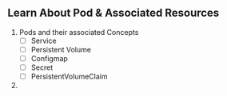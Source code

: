 ## Learn About Pod & Associated Resources

1. Pods and their associated Concepts
    - [ ]  Service
    - [ ] Persistent Volume
    - [ ] Configmap
    - [ ] Secret
    - [ ] PersistentVolumeClaim

2. 